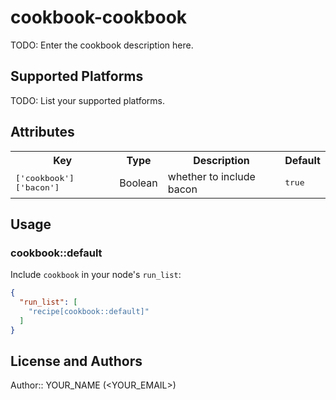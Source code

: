 # cookbook-cookbook

TODO: Enter the cookbook description here.

## Supported Platforms

TODO: List your supported platforms.

## Attributes

<table>
  <tr>
    <th>Key</th>
    <th>Type</th>
    <th>Description</th>
    <th>Default</th>
  </tr>
  <tr>
    <td><tt>['cookbook']['bacon']</tt></td>
    <td>Boolean</td>
    <td>whether to include bacon</td>
    <td><tt>true</tt></td>
  </tr>
</table>

## Usage

### cookbook::default

Include `cookbook` in your node's `run_list`:

```json
{
  "run_list": [
    "recipe[cookbook::default]"
  ]
}
```

## License and Authors

Author:: YOUR_NAME (<YOUR_EMAIL>)
